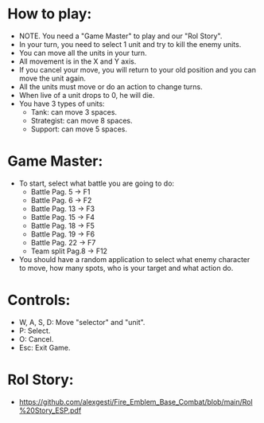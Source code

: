 # How to play:

- NOTE. You need a "Game Master" to play and our "Rol Story".
- In your turn, you need to select 1 unit and try to kill the enemy units. 
- You can move all the units in your turn.
- All movement is in the X and Y axis.
- If you cancel your move, you will return to your old position and you can move the unit again.
- All the units must move or do an action to change turns.
- When live of a unit drops to 0, he will die.
- You have 3 types of units:
	- Tank: can move 3 spaces.
	- Strategist: can move 8 spaces.
	- Support: can move 5 spaces.

# Game Master:

- To start, select what battle you are going to do:
	- Battle Pag. 5 -> F1
	- Battle Pag. 6 -> F2
	- Battle Pag. 13 -> F3
	- Battle Pag. 15 -> F4
	- Battle Pag. 18 -> F5
	- Battle Pag. 19 -> F6
	- Battle Pag. 22 -> F7
	- Team split Pag.8 -> F12
- You should have a random application to select what enemy character to move, how many spots, who is your target and what action do.

# Controls:

- W, A, S, D: Move "selector" and "unit".
- P: Select.
- O: Cancel.
- Esc: Exit Game.

# Rol Story: 
- https://github.com/alexgesti/Fire_Emblem_Base_Combat/blob/main/Rol%20Story_ESP.pdf

